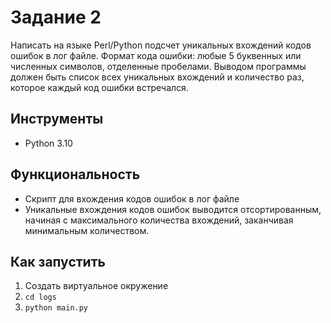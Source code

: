 # Задание 2
Написать на языке Perl/Python подсчет уникальных вхождений кодов ошибок в лог файле. Формат
кода ошибки: любые 5 буквенных или численных символов, отделенные пробелами. Выводом
программы должен быть список всех уникальных вхождений и количество раз, которое каждый
код ошибки встречался.

## Инструменты
- Python 3.10

## Функциональность
- Скрипт для вхождения кодов ошибок в лог файле
- Уникальные вхождения кодов ошибок выводится отсортированным, начиная с максимального количества вхождений, заканчивая минимальным
количеством.

## Как запустить
1. Создать виртуальное окружение
2. ``cd logs``
3. ``python main.py``